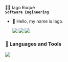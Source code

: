 🧑‍💻 Iago Roque
<br> **`Software Engineering`** </br>

- 👋 Hello, my name is Iago.

  <div> 
  <a href = "mailto:iago.marau@gmail.com"><img src="https://img.shields.io/badge/-Gmail-%23333?style=for-the-badge&logo=gmail&logoColor=white"></a>
  <a href="https://www.linkedin.com/in/iagoroquern/"><img src="https://img.shields.io/badge/-LinkedIn-%230077B5?style=for-the-badge&logo=linkedin&logoColor=white"></a> 
  <a href = "https://iagoroque.github.io/"><img src="https://img.shields.io/badge/website-000000?style=for-the-badge&logo=About.me&logoColor=white"></a>
  
</div>

### 🧰 Languages and Tools

<img src="https://skillicons.dev/icons?i=java,spring,html,css,javascript,kotlin,androidstudio,postman,vscode" />
